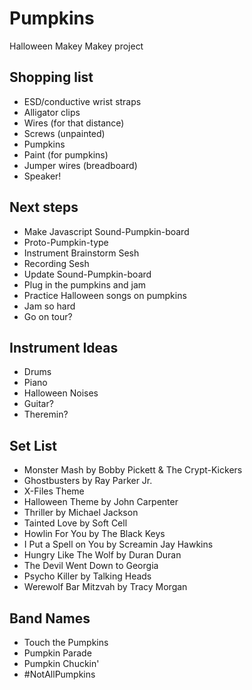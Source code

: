 # Pumpkins

Halloween Makey Makey project


## Shopping list

* ESD/conductive wrist straps
* Alligator clips
* Wires (for that distance)
* Screws (unpainted)
* Pumpkins
* Paint (for pumpkins)
* Jumper wires (breadboard)
* Speaker!


## Next steps

* Make Javascript Sound-Pumpkin-board
* Proto-Pumpkin-type
* Instrument Brainstorm Sesh
* Recording Sesh
* Update Sound-Pumpkin-board
* Plug in the pumpkins and jam
* Practice Halloween songs on pumpkins
* Jam so hard
* Go on tour?


## Instrument Ideas

* Drums
* Piano
* Halloween Noises
* Guitar?
* Theremin?


## Set List

* Monster Mash by Bobby Pickett & The Crypt-Kickers
* Ghostbusters by Ray Parker Jr.
* X-Files Theme
* Halloween Theme by John Carpenter
* Thriller by Michael Jackson
* Tainted Love by Soft Cell
* Howlin For You by The Black Keys
* I Put a Spell on You by Screamin Jay Hawkins
* Hungry Like The Wolf by Duran Duran
* The Devil Went Down to Georgia
* Psycho Killer by Talking Heads
* Werewolf Bar Mitzvah by Tracy Morgan 


## Band Names

* Touch the Pumpkins
* Pumpkin Parade
* Pumpkin Chuckin'
* #NotAllPumpkins